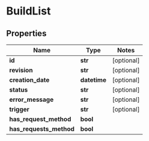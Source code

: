 # BuildList

## Properties
Name | Type | Notes
------------ | ------------- | -------------
**id** | **str** | [optional] 
**revision** | **str** | [optional] 
**creation_date** | **datetime** | [optional] 
**status** | **str** | [optional] 
**error_message** | **str** | [optional] 
**trigger** | **str** | [optional] 
**has_request_method** | **bool** | 
**has_requests_method** | **bool** | 


